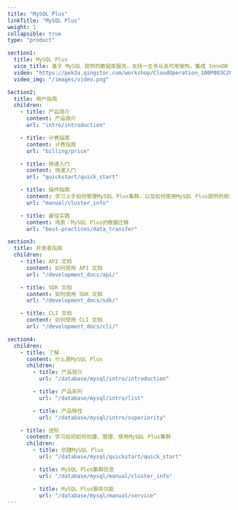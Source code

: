```yaml
---
title: "MySQL Plus"
linkTitle: "MySQL Plus"
weight: 1
collapsible: true
type: "product"

section1:
  title: MySQL Plus
  vice_title: 基于 MySQL 提供的数据库服务，支持一主多从高可用架构，集成 InnoDB + TokuDB 双存储引擎，支持自动备份、监控告警等管理功能
  video: "https://pek3a.qingstor.com/workshop/CloudOperation_100P003C201908_MySQLPlus%E7%9A%84%E5%88%9B%E5%BB%BA%E5%92%8C%E4%BD%BF%E7%94%A8.mp4"
  video_img: "/images/video.png"

Section2:
  title: 用户指南
  children:
    - title: 产品简介
      content: 产品简介
      url: "intro/introduction"

    - title: 计费指南
      content: 计费指南
      url: "billing/price"

    - title: 快速入门
      content: 快速入门
      url: "quickstart/quick_start"

    - title: 操作指南
      content: 学习上手如何管理MySQL Plus集群，以及如何使用MySQL Plus提供的相关服务等。
      url: "manual/cluster_info"

    - title: 最佳实践
      content: 场景：MySQL Plus的数据迁移
      url: "best-practices/data_transfer"

section3:
  title: 开发者指南
  children:
    - title: API 文档
      content: 如何使用 API 文档
      url: "/development_docs/api/"

    - title: SDK 文档
      content: 如何使用 SDK 文档
      url: "/development_docs/sdk/"

    - title: CLI 文档
      content: 如何使用 CLI 文档
      url: "/development_docs/cli/"

section4:
  children:
    - title: 了解
      content: 什么是MySQL Plus
      children:
        - title: 产品简介
          url: "/database/mysql/intro/introduction"

        - title: 产品系列
          url: "/database/mysql/intro/list"

        - title: 产品特性
          url: "/database/mysql/intro/superiority"

    - title: 进阶
      content: 学习如何如何创建、管理、使用MySQL Plus集群
      children: 
        - title: 创建MySQL Plus
          url: "/database/mysql/quickstart/quick_start"

        - title: MySQL Plus集群信息
          url: "/database/mysql/manual/cluster_info"

        - title: MySQL Plus服务功能
          url: "/database/mysql/manual/service"
---
```



<!-- type: "product" 这个参数表明这是一个产品index页面 -->
<!-- section1 为产品index页面 主标题 副标题 video  video_img为视频图片  -->
<!-- section2 为产品index页面 第一个大块的用户文档配置  -->
<!-- section3 为产品index页面 第二个大块的开发者文档配置  -->
<!-- section4 为产品index页面 第三个大块的学习路径配置  -->